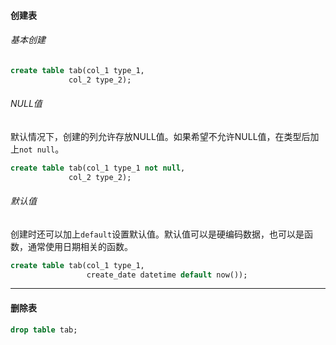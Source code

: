 #### 创建表

###### 基本创建

```sql
create table tab(col_1 type_1,
             col_2 type_2);
```

###### NULL值

默认情况下，创建的列允许存放NULL值。如果希望不允许NULL值，在类型后加上`not null`。

```sql
create table tab(col_1 type_1 not null,
             col_2 type_2);
```

###### 默认值

创建时还可以加上`default`设置默认值。默认值可以是硬编码数据，也可以是函数，通常使用日期相关的函数。

```sql
create table tab(col_1 type_1,
                 create_date datetime default now());
```

---

#### 删除表

```sql
drop table tab;
```




